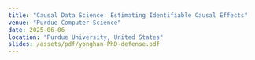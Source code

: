 ```yaml
---
title: "Causal Data Science: Estimating Identifiable Causal Effects"
venue: "Purdue Computer Science"
date: 2025-06-06
location: "Purdue University, United States"
slides: /assets/pdf/yonghan-PhD-defense.pdf
---
```

